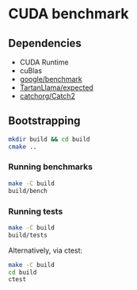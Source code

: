 # CUDA benchmark

## Dependencies

- CUDA Runtime
- cuBlas
- [google/benchmark](https://github.com/google/benchmark)
- [TartanLlama/expected](https://github.com/TartanLlama/expected)
- [catchorg/Catch2](https://github.com/catchorg/Catch2)

## Bootstrapping

```bash
mkdir build && cd build
cmake ..
```

### Running benchmarks

```bash
make -C build
build/bench
```

### Running tests

```bash
make -C build
build/tests
```

Alternatively, via ctest:

```bash
make -C build
cd build
ctest
```
